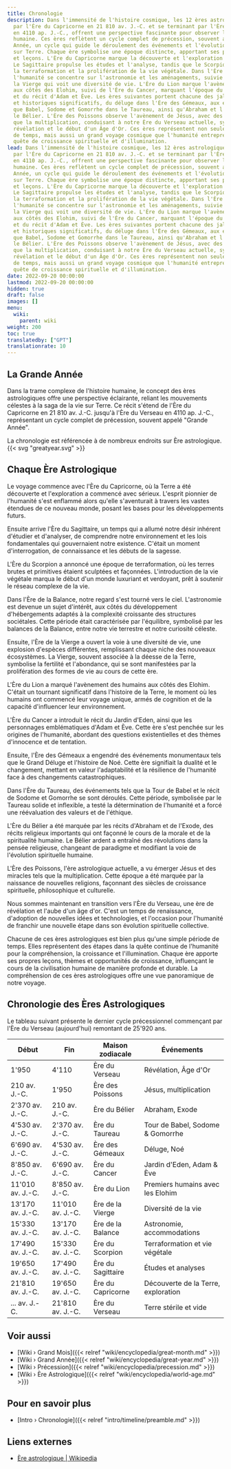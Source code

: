 ```yaml
---
title: Chronologie
description: Dans l'immensité de l'histoire cosmique, les 12 ères astrologiques, commençant
  par l'Ère du Capricorne en 21 810 av. J.-C. et se terminant par l'Ère du Verseau
  en 4110 ap. J.-C., offrent une perspective fascinante pour observer la civilisation
  humaine. Ces ères reflètent un cycle complet de précession, souvent appelé Grande
  Année, un cycle qui guide le déroulement des événements et l'évolution de la conscience
  sur Terre. Chaque ère symbolise une époque distincte, apportant ses propres thèmes
  et leçons. L'Ère du Capricorne marque la découverte et l'exploration de la Terre.
  Le Sagittaire propulse les études et l'analyse, tandis que le Scorpion engendre
  la terraformation et la prolifération de la vie végétale. Dans l'Ère de la Balance,
  l'humanité se concentre sur l'astronomie et les aménagements, suivie de l'Ère de
  la Vierge qui voit une diversité de vie. L'Ère du Lion marque l'avènement des humains
  aux côtés des Elohim, suivi de l'Ère du Cancer, marquant l'époque du Jardin d'Eden
  et du récit d'Adam et Ève. Les ères suivantes portent chacune des jalons religieux
  et historiques significatifs, du déluge dans l'Ère des Gémeaux, aux événements tels
  que Babel, Sodome et Gomorrhe dans le Taureau, ainsi qu'Abraham et l'Exode dans
  le Bélier. L'Ère des Poissons observe l'avènement de Jésus, avec des miracles tels
  que la multiplication, conduisant à notre Ère du Verseau actuelle, symbolisant la
  révélation et le début d'un Âge d'Or. Ces ères représentent non seulement des périodes
  de temps, mais aussi un grand voyage cosmique que l'humanité entreprend dans sa
  quête de croissance spirituelle et d'illumination.
lead: Dans l'immensité de l'histoire cosmique, les 12 ères astrologiques, commençant
  par l'Ère du Capricorne en 21 810 av. J.-C. et se terminant par l'Ère du Verseau
  en 4110 ap. J.-C., offrent une perspective fascinante pour observer la civilisation
  humaine. Ces ères reflètent un cycle complet de précession, souvent appelé Grande
  Année, un cycle qui guide le déroulement des événements et l'évolution de la conscience
  sur Terre. Chaque ère symbolise une époque distincte, apportant ses propres thèmes
  et leçons. L'Ère du Capricorne marque la découverte et l'exploration de la Terre.
  Le Sagittaire propulse les études et l'analyse, tandis que le Scorpion engendre
  la terraformation et la prolifération de la vie végétale. Dans l'Ère de la Balance,
  l'humanité se concentre sur l'astronomie et les aménagements, suivie de l'Ère de
  la Vierge qui voit une diversité de vie. L'Ère du Lion marque l'avènement des humains
  aux côtés des Elohim, suivi de l'Ère du Cancer, marquant l'époque du Jardin d'Eden
  et du récit d'Adam et Ève. Les ères suivantes portent chacune des jalons religieux
  et historiques significatifs, du déluge dans l'Ère des Gémeaux, aux événements tels
  que Babel, Sodome et Gomorrhe dans le Taureau, ainsi qu'Abraham et l'Exode dans
  le Bélier. L'Ère des Poissons observe l'avènement de Jésus, avec des miracles tels
  que la multiplication, conduisant à notre Ère du Verseau actuelle, symbolisant la
  révélation et le début d'un Âge d'Or. Ces ères représentent non seulement des périodes
  de temps, mais aussi un grand voyage cosmique que l'humanité entreprend dans sa
  quête de croissance spirituelle et d'illumination.
date: 2022-09-20 00:00:00
lastmod: 2022-09-20 00:00:00
hidden: true
draft: false
images: []
menu:
  wiki:
    parent: wiki
weight: 200
toc: true
translatedby: ["GPT"]
translationrate: 10
---
```


## La Grande Année

Dans la trame complexe de l'histoire humaine, le concept des ères astrologiques offre une perspective éclairante, reliant les mouvements célestes à la saga de la vie sur Terre. Ce récit s'étend de l'Ère du Capricorne en 21 810 av. J.-C. jusqu'à l'Ère du Verseau en 4110 ap. J.-C., représentant un cycle complet de précession, souvent appelé "Grande Année".

La chronologie est référencée à de nombreux endroits sur Ère astrologique. {{< svg "greatyear.svg" >}}

## Chaque Ère Astrologique

Le voyage commence avec l'Ère du Capricorne, où la Terre a été découverte et l'exploration a commencé avec sérieux. L'esprit pionnier de l'humanité s'est enflammé alors qu'elle s'aventurait à travers les vastes étendues de ce nouveau monde, posant les bases pour les développements futurs.

Ensuite arrive l'Ère du Sagittaire, un temps qui a allumé notre désir inhérent d'étudier et d'analyser, de comprendre notre environnement et les lois fondamentales qui gouvernaient notre existence. C'était un moment d'interrogation, de connaissance et les débuts de la sagesse.

L'Ère du Scorpion a annoncé une époque de terraformation, où les terres brutes et primitives étaient sculptées et façonnées. L'introduction de la vie végétale marqua le début d'un monde luxuriant et verdoyant, prêt à soutenir le réseau complexe de la vie.

Dans l'Ère de la Balance, notre regard s'est tourné vers le ciel. L'astronomie est devenue un sujet d'intérêt, aux côtés du développement d'hébergements adaptés à la complexité croissante des structures sociétales. Cette période était caractérisée par l'équilibre, symbolisé par les balances de la Balance, entre notre vie terrestre et notre curiosité céleste.

Ensuite, l'Ère de la Vierge a ouvert la voie à une diversité de vie, une explosion d'espèces différentes, remplissant chaque niche des nouveaux écosystèmes. La Vierge, souvent associée à la déesse de la Terre, symbolise la fertilité et l'abondance, qui se sont manifestées par la prolifération des formes de vie au cours de cette ère.

L'Ère du Lion a marqué l'avènement des humains aux côtés des Elohim. C'était un tournant significatif dans l'histoire de la Terre, le moment où les humains ont commencé leur voyage unique, armés de cognition et de la capacité d'influencer leur environnement.

L'Ère du Cancer a introduit le récit du Jardin d'Eden, ainsi que les personnages emblématiques d'Adam et Ève. Cette ère s'est penchée sur les origines de l'humanité, abordant des questions existentielles et des thèmes d'innocence et de tentation.

Ensuite, l'Ère des Gémeaux a engendré des événements monumentaux tels que le Grand Déluge et l'histoire de Noé. Cette ère signifiait la dualité et le changement, mettant en valeur l'adaptabilité et la résilience de l'humanité face à des changements catastrophiques.

Dans l'Ère du Taureau, des événements tels que la Tour de Babel et le récit de Sodome et Gomorrhe se sont déroulés. Cette période, symbolisée par le Taureau solide et inflexible, a testé la détermination de l'humanité et a forcé une réévaluation des valeurs et de l'éthique.

L'Ère du Bélier a été marquée par les récits d'Abraham et de l'Exode, des récits religieux importants qui ont façonné le cours de la morale et de la spiritualité humaine. Le Bélier ardent a entraîné des révolutions dans la pensée religieuse, changeant de paradigme et modifiant la voie de l'évolution spirituelle humaine.

L'Ère des Poissons, l'ère astrologique actuelle, a vu émerger Jésus et des miracles tels que la multiplication. Cette époque a été marquée par la naissance de nouvelles religions, façonnant des siècles de croissance spirituelle, philosophique et culturelle.

Nous sommes maintenant en transition vers l'Ère du Verseau, une ère de révélation et l'aube d'un âge d'or. C'est un temps de renaissance, d'adoption de nouvelles idées et technologies, et l'occasion pour l'humanité de franchir une nouvelle étape dans son évolution spirituelle collective.

Chacune de ces ères astrologiques est bien plus qu'une simple période de temps. Elles représentent des étapes dans la quête continue de l'humanité pour la compréhension, la croissance et l'illumination. Chaque ère apporte ses propres leçons, thèmes et opportunités de croissance, influençant le cours de la civilisation humaine de manière profonde et durable. La compréhension de ces ères astrologiques offre une vue panoramique de notre voyage.

## Chronologie des Ères Astrologiques

Le tableau suivant présente le dernier cycle précessionnel commençant par l'Ère du Verseau (aujourd'hui) remontant de 25'920 ans.

| Début      | Fin        | Maison zodiacale    | Événements                    |
|------------|------------|---------------------|-------------------------------|
| 1'950      | 4'110      | Ère du Verseau      | Révélation, Âge d'Or          |
| 210 av. J.-C. | 1'950      | Ère des Poissons   | Jésus, multiplication         |
| 2'370 av. J.-C. | 210 av. J.-C. | Ère du Bélier    | Abraham, Exode                |
| 4'530 av. J.-C. | 2'370 av. J.-C. | Ère du Taureau   | Tour de Babel, Sodome & Gomorrhe |
| 6'690 av. J.-C. | 4'530 av. J.-C. | Ère des Gémeaux  | Déluge, Noé                   |
| 8'850 av. J.-C. | 6'690 av. J.-C. | Ère du Cancer     | Jardin d'Eden, Adam & Ève    |
| 11'010 av. J.-C. | 8'850 av. J.-C. | Ère du Lion      | Premiers humains avec les Elohim |
| 13'170 av. J.-C. | 11'010 av. J.-C. | Ère de la Vierge | Diversité de la vie           |
| 15'330 av. J.-C. | 13'170 av. J.-C. | Ère de la Balance | Astronomie, accommodations    |
| 17'490 av. J.-C. | 15'330 av. J.-C. | Ère du Scorpion   | Terraformation et vie végétale |
| 19'650 av. J.-C. | 17'490 av. J.-C. | Ère du Sagittaire | Études et analyses            |
| 21'810 av. J.-C. | 19'650 av. J.-C. | Ère du Capricorne | Découverte de la Terre, exploration |
| ... av. J.-C. | 21'810 av. J.-C. | Ère du Verseau   | Terre stérile et vide         |

## Voir aussi

- [Wiki › Grand Mois]({{< relref "wiki/encyclopedia/great-month.md" >}})
- [Wiki › Grand Année]({{< relref "wiki/encyclopedia/great-year.md" >}})
- [Wiki › Précession]({{< relref "wiki/encyclopedia/precession.md" >}})
- [Wiki › Ère Astrologique]({{< relref "wiki/encyclopedia/world-age.md" >}})

## Pour en savoir plus

- [Intro › Chronologie]({{< relref "intro/timeline/preamble.md" >}})

## Liens externes

- [Ère astrologique | Wikipedia](https://fr.wikipedia.org/wiki/%C3%88re_astrologique)
